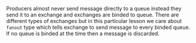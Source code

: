 Producers almost never send message directly to a queue instead they send it to an exchange and exchanges are binded to queue. 
There are different types of exchanges but in this particular lesson we care about `fanout` type which tells exchange to send message to every binded queue.
If no queue is binded at the time then a message is discarded.